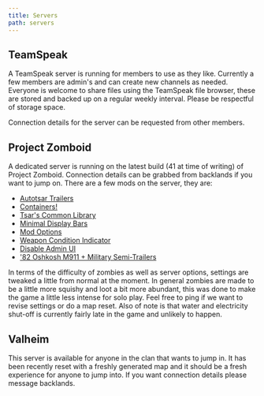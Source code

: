 ```yaml
---
title: Servers
path: servers
---
```

## TeamSpeak

A TeamSpeak server is running for members to use as they like. Currently a few members are admin's and can create new channels as needed. Everyone is welcome to share files using the TeamSpeak file browser, these are stored and backed up on a regular weekly interval. Please be respectful of storage space.

Connection details for the server can be requested from other members.

## Project Zomboid

A dedicated server is running on the latest build (41 at time of writing) of Project Zomboid. Connection details can be grabbed from backlands if you want to jump on. There are a few mods on the server, they are:

* [Autotsar Trailers](https://steamcommunity.com/sharedfiles/filedetails/?id=2282429356)
* [Containers!](https://steamcommunity.com/sharedfiles/filedetails/?id=2625625421)
* [Tsar's Common Library](https://steamcommunity.com/sharedfiles/filedetails/?id=2392709985)
* [Minimal Display Bars](https://steamcommunity.com/sharedfiles/filedetails/?id=2004998206)
* [Mod Options](https://steamcommunity.com/sharedfiles/filedetails/?id=2169435993)
* [Weapon Condition Indicator](https://steamcommunity.com/sharedfiles/filedetails/?id=2619072426)
* [Disable Admin UI](https://steamcommunity.com/sharedfiles/filedetails/?id=2686772831)
* ['82 Oshkosh M911 + Military Semi-Trailers](https://steamcommunity.com/sharedfiles/filedetails/?id=2618213077)

In terms of the difficulty of zombies as well as server options, settings are tweaked a little from normal at the moment. In general zombies are made to be a little more squishy and loot a bit more abundant, this was done to make the game a little less intense for solo play. Feel free to ping if we want to revise settings or do a map reset. Also of note is that water and electricity shut-off is currently fairly late in the game and unlikely to happen.

## Valheim

This server is available for anyone in the clan that wants to jump in. It has been recently reset with a freshly generated map and it should be a fresh experience for anyone to jump into. If you want connection details please message backlands.